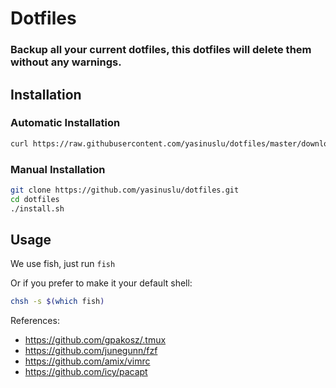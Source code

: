 # Dotfiles

### Backup all your current dotfiles, this dotfiles will delete them without any warnings.

## Installation

### Automatic Installation
```sh
curl https://raw.githubusercontent.com/yasinuslu/dotfiles/master/download_and_install.sh | sh
```

### Manual Installation
```sh
git clone https://github.com/yasinuslu/dotfiles.git
cd dotfiles
./install.sh
```

## Usage
We use fish, just run `fish`

Or if you prefer to make it your default shell:
```sh
chsh -s $(which fish)
```

References:
- https://github.com/gpakosz/.tmux
- https://github.com/junegunn/fzf
- https://github.com/amix/vimrc
- https://github.com/icy/pacapt
